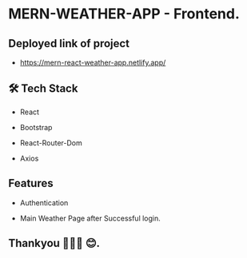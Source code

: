 # MERN-WEATHER-APP - Frontend.

## Deployed link of project

- https://mern-react-weather-app.netlify.app/

## 🛠 Tech Stack

- React

- Bootstrap

- React-Router-Dom

- Axios

## Features

- Authentication

- Main Weather Page after Successful login.

## Thankyou 🙌🙌🙌 😊.
